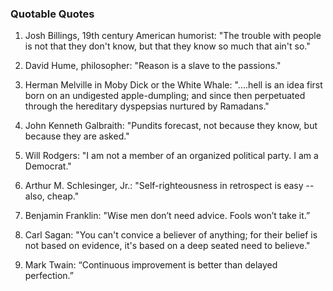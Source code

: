 ### Quotable Quotes

1. Josh Billings, 19th century American humorist:
   "The trouble with people is not that they don't know, but that they know so much that ain't so."

2. David Hume, philosopher: "Reason is a slave to the passions."

3. Herman Melville in Moby Dick or the White Whale: "....hell is an idea first born on an undigested apple-dumpling;
   and since then perpetuated through the hereditary dyspepsias nurtured by Ramadans."

4. John Kenneth Galbraith: "Pundits forecast, not because they know, but because they are asked."

5. Will Rodgers: "I am not a member of an organized political party. I am a Democrat."

6. Arthur M. Schlesinger, Jr.: "Self-righteousness in retrospect is easy --also, cheap."

7. Benjamin Franklin: "Wise men don’t need advice. Fools won’t take it.”

8. Carl Sagan: "You can't convice a believer of anything; for their belief is not based on evidence, it's based on a deep seated need to believe."

9. Mark Twain: “Continuous improvement is better than delayed perfection.”
